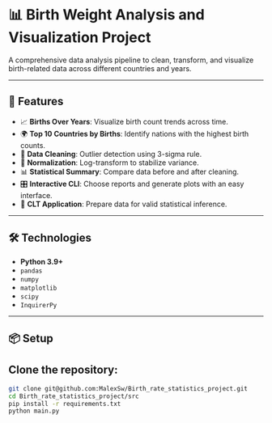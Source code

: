 # 📊 Birth Weight Analysis and Visualization Project

A comprehensive data analysis pipeline to clean, transform, and visualize birth-related data across different countries and years.

---

## 🚀 Features

- 📈 **Births Over Years**: Visualize birth count trends across time.
- 🌍 **Top 10 Countries by Births**: Identify nations with the highest birth counts.
- 🧹 **Data Cleaning**: Outlier detection using 3-sigma rule.
- 🧮 **Normalization**: Log-transform to stabilize variance.
- 📊 **Statistical Summary**: Compare data before and after cleaning.
- 🎛️ **Interactive CLI**: Choose reports and generate plots with an easy interface.
- 🧠 **CLT Application**: Prepare data for valid statistical inference.

---

## 🛠️ Technologies

- **Python 3.9+**
- `pandas`
- `numpy`
- `matplotlib`
- `scipy`
- `InquirerPy`

---

## 📦 Setup

## Clone the repository:
   ```bash
   git clone git@github.com:MalexSw/Birth_rate_statistics_project.git
   cd Birth_rate_statistics_project/src
   pip install -r requirements.txt
   python main.py
   ```
